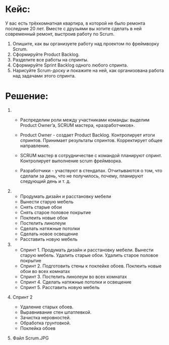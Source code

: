 # Кейс:
У вас есть трёхкомнатная квартира, в которой не было ремонта последние 20 лет. Вместе с друзьями вы хотите сделать в ней современный ремонт, выстроив работу по Scrum.

1. Опишите, как вы организуете работу над проектом по фреймворку Scrum.
2. Сформируйте Product Backlog.
3. Разделите все работы на спринты.
4. Сформируйте Sprint Backlog одного любого спринта.
5. Нарисуйте Scrum-доску и покажите на ней, как организована работа над задачами этого спринта.

# Решение:

1.  * Распределим роли между участниками команды: выделим Product Owner’a, SCRUM мастера, «разработчиков».  
    * Product Owner - создает Product Backlog. Контролирует итоги спринтов. Принимает результаты спринтов. Корректирует общее направление.

    * SCRUM мастер в сотрудничестве с командой планируют спринт. Контролирует выполнение scrum фреймворка.

    * Разработчики - участвуют в стендапах. Отчитываются о том, что сделали за день, что не получилось, почему, планируют следующий день и т. д.

2. * Продумать дизайн и расстановку мебели
    * Вынести старую мебель
    * Снять старые обои
    * Снять старое половое покрытие
    * Поклеить новые обои
    * Постелить линолеум
    * Сделать натяжные потолки
    * Сделать новое освещение
    * Расставить новую мебель

3. * Спринт 1. Продумать дизайн и расстановку мебели. Вынести старую мебель. Удалить старые обои. Удалить старое половое покрытие
    * Спринт 2. Подготовить стены к поклейке обоев. Поклеить новые обои во всех комнатах
    * Спринт 3. Постелить линолеум во всех комнатах
    * Спринт 4. Сделать натяжные потолки и освещение
    * Спринт 5. Расставить новую мебель

4. Спринт 2 
    * Удаление старых обоев. 
    * Выравнивание стен шпатлевкой. 
    * Зачистка неровностей. 
    * Обработка грунтовкой. 
    * Поклейка обоев
5. Файл Scrum.JPG


